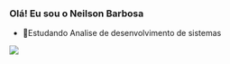 ###  Olá! Eu sou o Neilson Barbosa

- 🌱Estudando Analise de desenvolvimento de sistemas

<picture>
<source 
  srcset="https://github-readme-stats.vercel.app/api?username=neilsonbar&show_icons=true&theme=dark"
  media="(prefers-color-scheme: dark)"
/>
<source
  srcset="https://github-readme-stats.vercel.app/api?username=neilsonbar&show_icons=true"
  media="(prefers-color-scheme: light), (prefers-color-scheme: no-preference)"
/>
<img src="https://github-readme-stats.vercel.app/api?username=neilsonbar&show_icons=true" />
</picture>

